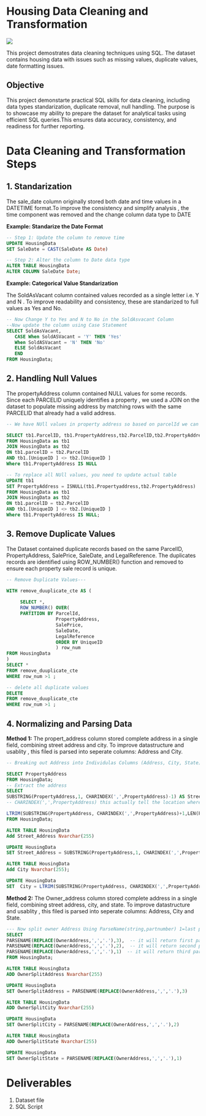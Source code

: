 
# Housing Data Cleaning and Transformation
![](https://github.com/Roma90527/Data-Cleaning-and-Transformation-SQL/blob/8621aeb42f7d9d74bf19548d4fda9eb66a874a8d/housing%20.jpg#L1)

This project demostrates data cleaning techniques using SQL. The dataset contains housing data with issues such as missing values, duplicate values, date formatting issues. 

## Objective 
This project demonstarte practical SQL skills for data cleaning, including data types standarization, duplicate removal, null handling. The purpose is to showcase my ability to prepare the dataset for analytical tasks using efficient SQL queries.This ensures data accuracy, consistency, and readiness for further reporting. 




# Data Cleaning and Transformation Steps 

## 1. Standarization

The sale_date column originally stored both date and time values in a DATETIME format.To improve the consistency and simplify analysis , the time component was removed and the change column data type to DATE 

**Example: Standarize the Date Format** 
```sql
-- Step 1: Update the column to remove time
UPDATE HousingData
SET SaleDate = CAST(SaleDate AS Date)

-- Step 2: Alter the column to Date data type
ALTER TABLE HousingData
ALTER COLUMN SaleDate Date;
```

**Example: Categorical Value Standarization** 

The SoldAsVacant column contained values recorded as a single letter i.e. Y and N . To improve readability and consistency, these are standarized to full values as Yes and No.

```sql
-- Now Change Y to Yes and N to No in the SoldAsvacant Column
--Now update the column using Case Statement
SELECT SoldAsVacant,
   CASE When SoldASVacant = 'Y' THEN 'Yes'
   When SoldASVacant = 'N' THEN 'No'
   ELSE SoldAsVacant
   END
FROM HousingData;
```
## 2. Handling Null Values

The propertyAddress column contained NULL values for some records. Since each PARCELID uniquely identifies a property , we used a JOIN on the dataset to populate missing address by matching rows with the same PARCELID that already had a valid address. 

```sql
-- We have NUll values in property address so based on parcelId we can populate property address , so for missing data population we use join

SELECT tb1.ParcelID, tb1.PropertyAddress,tb2.ParcelID,tb2.PropertyAddress,ISNULL(tb1.PropertyAddress,tb2.PropertyAddress)
FROM HousingData as tb1
JOIN HousingData as tb2
ON tb1.parcelID = tb2.ParcelID
AND tb1.[UniqueID ] <> tb2.[UniqueID ]
Where tb1.PropertyAddress IS NULL

-- To replace all NUll values, you need to update actual table  
UPDATE tb1
SET PropertyAddress = ISNULL(tb1.Propertyaddress,tb2.PropertyAddress)
FROM HousingData as tb1
JOIN HousingData as tb2
ON tb1.parcelID = tb2.ParcelID
AND tb1.[UniqueID ] <> tb2.[UniqueID ]
Where tb1.PropertyAddress IS NULL;
```
## 3. Remove Duplicate Values
The Dataset contained duplicate records based on the same ParcelID, PropertyAddress, SalePrice, SaleDate, and LegalReference. The duplicates records are identified using ROW_NUMBER() function and removed to ensure each property sale record is unique.
```sql
-- Remove Duplicate Values---

WITH remove_duuplicate_cte AS (
   
     SELECT *,
     ROW_NUMBER() OVER(
     PARTITION BY ParcelId,
                  PropertyAddress,
                  SalePrice,
                  SaleDate,
                  LegalReference
                  ORDER BY UniqueID
                  ) row_num
FROM HousingData
)
SELECT *
FROM remove_duuplicate_cte
WHERE row_num >1 ;

-- delete all duplicate values
DELETE
FROM remove_duuplicate_cte
WHERE row_num >1 ;
```

## 4. Normalizing and Parsing Data
**Method 1:** 
The propert_address column stored complete address in a single field, combining street address and city. To improve datastructure and usablity , this filed is parsed into seperate columns: Address and City.

```sql
-- Breaking out Address into Individulas Columns (Address, City, State)

SELECT PropertyAddress
FROM HousingData;
-- Extract the address
SELECT 
SUBSTRING(PropertyAddress,1, CHARINDEX(',',PropertyAddress)-1) AS Street_Address,
-- CHARINDEX(',',PropertyAddress) this actually tell the location where delimeter occur so in this output delimeter also display, so -1 will remove the delimeter ','

LTRIM(SUBSTRING(PropertyAddress, CHARINDEX(',',PropertyAddress)+1,LEN(PropertyAddress))) AS City
FROM HousingData;

ALTER TABLE HousingData
Add Street_Address Nvarchar(255)

UPDATE HousingData
SET Street_Address = SUBSTRING(PropertyAddress,1, CHARINDEX(',',PropertyAddress)-1)

ALTER TABLE HousingData
Add City Nvarchar(255);

UPDATE HousingData
SET  City = LTRIM(SUBSTRING(PropertyAddress, CHARINDEX(',',PropertyAddress)+1,LEN(PropertyAddress)));

```
**Method 2:** 
The Owner_address column stored complete address in a single field, combining street address, city, and state. To improve datastructure and usablity , this filed is parsed into seperate columns: Address, City and State.
```sql
--- Now split owner Address Using ParseName(string,partnumber) 1=last part, function that work with dot only so replace , with dot------------------------------------
SELECT 
PARSENAME(REPLACE(OwnerAddress,',','.'),3),  -- it will return first part
PARSENAME(REPLACE(OwnerAddress,',','.'),2),  -- it will return second part
PARSENAME(REPLACE(OwnerAddress,',','.'),1)  -- it will return third part
FROM HousingData;

ALTER TABLE HousingData
ADD OwnerSplitAddress Nvarchar(255)

UPDATE HousingData
SET OwnerSplitAddress = PARSENAME(REPLACE(OwnerAddress,',','.'),3)

ALTER TABLE HousingData
ADD OwnerSplitCity Nvarchar(255)

UPDATE HousingData
SET OwnerSplitCity = PARSENAME(REPLACE(OwnerAddress,',','.'),2)

ALTER TABLE HousingData
ADD OwnerSplitState Nvarchar(255)

UPDATE HousingData
SET OwnerSplitState = PARSENAME(REPLACE(OwnerAddress,',','.'),1)
```

 # Deliverables
 1. Dataset file
 2. SQL Script
    
       
